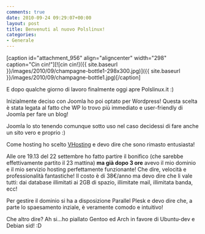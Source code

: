 ```yaml
---
comments: true
date: 2010-09-24 09:29:07+00:00
layout: post
title: Benvenuti al nuovo Polslinux!
categories:
- Generale
---
```





[caption id="attachment_956" align="aligncenter" width="298" caption="Cin cin!"][![cin cin!]({{ site.baseurl }}/images/2010/09/champagne-bottle1-298x300.jpg)]({{ site.baseurl }}/images/2010/09/champagne-bottle1.jpg)[/caption]

E dopo qualche giorno di lavoro finalmente oggi apre Polslinux.it :)

Inizialmente deciso con Joomla ho poi optato per Wordpress! Questa scelta è stata legata al fatto che WP lo trovo più immediato e user-friendly di Joomla per fare un blog!

Joomla lo sto tenendo comunque sotto uso nel caso decidessi di fare anche un sito vero e proprio :)

Come hosting ho scelto [VHosting](http://www.vhosting-it.com/) e devo dire che sono rimasto entusiasta!

Alle ore 19.13 del 22 settembre ho fatto partire il bonifico (che sarebbe effettivamente partito il 23 mattina) **ma già dopo 3 ore** avevo il mio dominio e il mio servizio hosting perfettamente funzionante! Che dire, velocità e professionalità fantastiche! Il costo è di 38€/anno ma devo dire che li vale tutti: dai database illimitati ai 2GB di spazio, illimitate mail, illimitata banda, ecc!

Per gestire il dominio si ha a disposizione Parallel Plesk e devo dire che, a parte lo spaesamento inziale, è veramente comodo e intuitivo!

Che altro dire? Ah si...ho piallato Gentoo ed Arch in favore di Ubuntu-dev e Debian sid! :D
